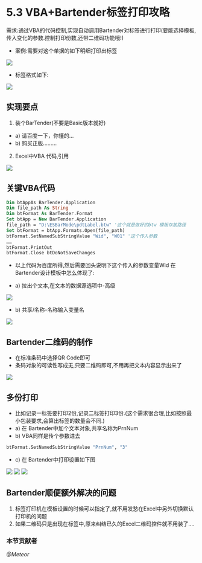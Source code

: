 # 5.3 VBA+Bartender标签打印攻略
需求:通过VBA的代码控制,实现自动调用Bartender对标签进行打印(要能选择模板,传入变化的参数.控制打印份数,还带二维码功能哦!)

* 案例:需要对这个单据的如下明细打印出标签

![](../images/5.3.1.png?raw=true)

* 标签格式如下:

![](../images/5.3.2.png?raw=true)

## 实现要点
1. 装个BarTender(不要是Basic版本就好)
 * a) 请百度一下，你懂的...
 * b) 购买正版………
2. Excel中VBA 代码,引用

![](../images/5.3.3.png?raw=true)

## 关键VBA代码
```vb
Dim btAppAs BarTender.Application
Dim file_path As String
Dim btFormat As BarTender.Format
Set btApp = New BarTender.Application
file_path = "D:\ESBarMode\pdtLabel.btw" '这个就是做好的btw 模板存放路径
Set btFormat = btApp.Formats.Open(file_path)
btFormat.SetNamedSubStringValue "Wid", "W01" '这个传入参数
……
btFormat.PrintOut
btFormat.Close btDoNotSaveChanges
```

* 以上代码为百度所得,然后需要回头说明下这个传入的参数变量Wid 在Bartender设计模板中怎么体现了:

* a) 拉出个文本,在文本的数据源选项中-高级

![](../images/5.3.4.png?raw=true)

* b) 共享/名称-名称输入变量名

![](../images/5.3.5.png?raw=true)
 
## Bartender二维码的制作
 * 在标准条码中选择QR Code即可
 * 条码对象的可读性写成无,只要二维码即可,不用再把文本内容显示出来了

![](../images/5.3.6.png?raw=true)
 
## 多份打印
* 比如记录一标签要打印2份,记录二标签打印3份.(这个需求很合理,比如按照最小包装要求,会算出标签的数量会不同.)
* a) 在 Bartender中加个文本对象,共享名称为PrnNum
* b) VBA同样是传个参数进去
```vb
btFormat.SetNamedSubStringValue "PrnNum", "3"
```
* c) 在 Bartender中打印设置如下图

![](../images/5.3.7.png?raw=true) 
![](../images/5.3.8.png?raw=true) 
![](../images/5.3.9.png?raw=true) 
 
## Bartender顺便额外解决的问题
1. 标签打印机在模板设置的时候可以指定了,就不用发愁在Excel中另外切换默认打印机的问题
2. 如果二维码只是出现在标签中,原来纠结已久的Excel二维码控件就不用装了….

### 本节贡献者
*@Meteor* 
